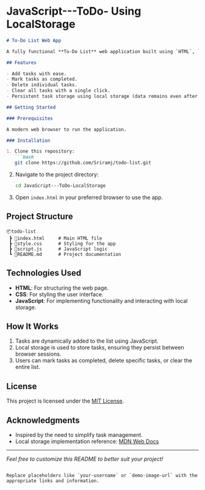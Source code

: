 # JavaScript---ToDo- Using LocalStorage



```markdown
# To-Do List Web App

A fully functional **To-Do List** web application built using `HTML`, `CSS`, and `JavaScript`, utilizing **local storage** to save tasks persistently.  

## Features

- Add tasks with ease.
- Mark tasks as completed.
- Delete individual tasks.
- Clear all tasks with a single click.
- Persistent task storage using local storage (data remains even after closing the browser).

## Getting Started

### Prerequisites

A modern web browser to run the application.

### Installation

1. Clone this repository:  
   ```bash
   git clone https://github.com/Sriramj/todo-list.git
   ```

2. Navigate to the project directory:  
   ```bash
   cd JavaScript---ToDo-LocalStorage
   ```

3. Open `index.html` in your preferred browser to use the app.

## Project Structure

```
📦todo-list
 ┣ 📜index.html     # Main HTML file
 ┣ 📜style.css      # Styling for the app
 ┣ 📜script.js      # JavaScript logic
 ┗ 📜README.md      # Project documentation
```

## Technologies Used

- **HTML**: For structuring the web page.
- **CSS**: For styling the user interface.
- **JavaScript**: For implementing functionality and interacting with local storage.

## How It Works

1. Tasks are dynamically added to the list using JavaScript.
2. Local storage is used to store tasks, ensuring they persist between browser sessions.
3. Users can mark tasks as completed, delete specific tasks, or clear the entire list.


## License

This project is licensed under the [MIT License](LICENSE).

## Acknowledgments

- Inspired by the need to simplify task management.
- Local storage implementation reference: [MDN Web Docs](https://developer.mozilla.org/en-US/docs/Web/API/Window/localStorage)

---

*Feel free to customize this README to better suit your project!*
```  

Replace placeholders like `your-username` or `demo-image-url` with the appropriate links and information.
